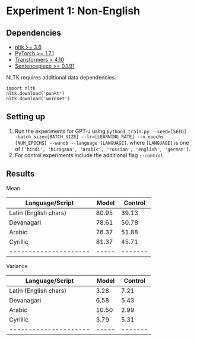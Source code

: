 # Experiment 1: Non-English

## Dependencies

- [nltk >= 3.6](https://www.nltk.org/install.html)
- [PyTorch >= 1.7.1](https://pytorch.org/get-started/previous-versions/)
- [Transformers > 4.10](https://huggingface.co/docs/transformers/installation)
- [Sentencepiece >= 0.1.91](https://pypi.org/project/sentencepiece/)

NLTK requires additional data dependencies.
```
import nltk
nltk.download('punkt')
nltk.download('wordnet')
```

## Setting up

1. Run the experiments for GPT-J using `python3 train.py --seed=[SEED] --batch_size=[BATCH_SIZE] --lr=[LEARNING_RATE] --n_epochs [NUM_EPOCHS] --wandb --language [LANGUAGE]`. where `[LANGUAGE]` is one of `['hindi', 'hiragana', 'arabic', 'russian', 'english', 'german']`.
2. For control experiments include the additional flag `--control`.

## Results

Mean 

| Language/Script       | Model | Control |
| --------------------- | ----- | ------- |
| Latin (English chars) | 80.95 | 39.13   |
| Devanagari            | 78.61 | 50.78   |
| Arabic                | 76.37 | 51.88   |
| Cyrillic              | 81.37 | 45.71   |
| --------------------- | ----- | ------- |

Variance 

| Language/Script       | Model | Control |
| --------------------- | ----- | ------- |
| Latin (English chars) | 3.28  | 7.21    |
| Devanagari            | 6.58  | 5.43    |
| Arabic                | 10.50 | 2.99    |
| Cyrillic              | 3.79  | 5.31    |
| --------------------- | ----- | ------- |
